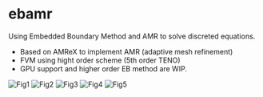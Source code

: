 # ebamr
Using Embedded Boundary Method and AMR to solve discreted equations.
- Based on AMReX to implement AMR (adaptive mesh refinement)
- FVM using hight order scheme (5th order TENO)
- GPU support and higher order EB method are WIP.

![Fig1](./Figs/comb.png)
![Fig2](./Figs/shock.png)
![Fig3](./Figs/shock-grid.png)
![Fig4](./Figs/temp.png)
![Fig5](./Figs/t-grid.png)

